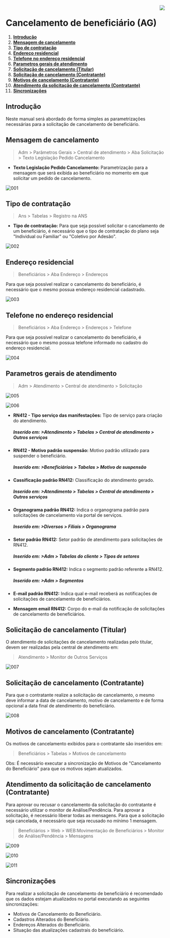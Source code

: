 <img src="../../src/images/benner_rgb.png" align="right"/>

# Cancelamento de beneficiário (AG)

1.  **[Introdução](#introdução)**
2.  **[Mensagem de cancelamento](#mensagem-de-cancelamento)**
3.  **[Tipo de contratação](#tipo-de-contratação)**
4.  **[Endereço residencial](#endereço-residencial)**
5.  **[Telefone no endereço residencial](#telefone-no-endereço-residencial)**
6.  **[Parametros gerais de atendimento](#parametros-gerais-de-atendimento)**
7.  **[Solicitação de cancelamento (Titular)](#solicitação-de-cancelamento-(titular))**
8.  **[Solicitação de cancelamento (Contratante)](#solicitação-de-cancelamento-(contratante))**
9.  **[Motivos de cancelamento (Contratante)](#motivos-de-cancelamento-(contratante))**
10. **[Atendimento da solicitação de cancelamento (Contratante)](#atendimento-da-solicitação-de-cancelamento-(contratante))**
11.  **[Sincronizações](#sincronizações)**

## Introdução

Neste manual será abordado de forma simples as parametrizações necessárias para a solicitação de cancelamento de beneficiário.


## Mensagem de cancelamento

> Adm > Parâmetros Gerais > Central de atendimento > Aba Solicitação > Texto Legislação Pedido Cancelamento

* **Texto Legislação Pedido Cancelamento:** Parametrização para a mensagem que será exibida ao beneficiário no momento em que solicitar um pedido de cancelamento.

![001](src/images/001.png)

## Tipo de contratação

> Ans > Tabelas > Registro na ANS

* **Tipo de contratação:** Para que seja possível solicitar o cancelamento de um beneficiário, é necessário que o tipo de contratação do plano seja "Individual ou Familiar" ou "Coletivo por Adesão".

![002](src/images/002.png)

## Endereço residencial

> Beneficiários > Aba Endereço > Endereços

Para que seja possível realizar o cancelamento do beneficiário, é necessário que o mesmo possua endereço residencial cadastrado.

![003](src/images/003.png)

## Telefone no endereço residencial

> Beneficiários > Aba Endereço > Endereços > Telefone

Para que seja possível realizar o cancelamento do beneficiário, é necessário que o mesmo possua telefone informado no cadastro do endereço residencial.

![004](src/images/004.png)

## Parametros gerais de atendimento

> Adm > Atendimento > Central de atendimento > Solicitação

![005](src/images/005.png)

![006](src/images/006.png)

* **RN412 - Tipo serviço das manifestações:** Tipo de serviço para criação do atendimento.

    ##### Inserido em: >Atendimento > Tabelas > Central de atendimento > Outros serviços

* **RN412 - Motivo padrão suspensão:** Motivo padrão utilizado para suspender o beneficiário.

    ##### Inserido em: >Beneficiários > Tabelas > Motivo de suspensão

* **Cassificação padrão RN412:** Classificação do atendimento gerado.

    ##### Inserido em: >Atendimento > Tabelas > Central de atendimento > Outros serviços

* **Organograma padrão RN412:** Indica o organograma padrão para solicitações de cancelamento via portal de serviços.

    ##### Inserido em: >Diversos > Filiais > Organograma

* **Setor padrão RN412:** Setor padrão de atendimento para solicitações de RN412.

    ##### Inserido em: >Adm > Tabelas do cliente > Tipos de setores

* **Segmento padrão RN412:** Indica o segmento padrão referente a RN412.

    ##### Inserido em: >Adm > Segmentos

* **E-mail padrão RN412:** Indica qual e-mail receberá as notificações de solicitações de cancelamento de beneficiários.

* **Mensagem email RN412:** Corpo do e-mail da notificação de solicitações de cancelamento de beneficiários.


## Solicitação de cancelamento (Titular)

O atendimento de solicitações de cancelamento realizadas pelo titular, devem ser realizadas pela central de atendimento em:

> Atendimento > Monitor de Outros Serviços

![007](src/images/007.png)

## Solicitação de cancelamento (Contratante)

Para que o contratante realize a solicitação de cancelamento, o mesmo deve informar a data de cancelamento, motivo de cancelamento e de forma opcional a data final de atendimento do beneficiário.

![008](src/images/008.png)

## Motivos de cancelamento (Contratante)

Os motivos de cancelamento exibidos para o contratante são inseridos em:

> Beneficiários > Tabelas > Motivos de cancelamento

Obs: É necessário executar a sincronização de Motivos de "Cancelamento do Beneficiário" para que os motivos sejam atualizados.

## Atendimento da solicitação de cancelamento (Contratante)

Para aprovar ou recusar o cancelamento da solicitação do contratante é necessário utilizar o monitor de Análise/Pendência. Para aprovar a solicitação, é necessário liberar todas as mensagens.
Para que a solicitação seja cancelada, é necessário que seja recusado no mínimo 1 mensagem.

> Beneficiários > Web > WEB:Movimentação de Beneficiários > Monitor de Análise/Pendência > Mensagens

![009](src/images/009.png)

![010](src/images/010.png)

![011](src/images/011.png)

## Sincronizações

Para realizar a solicitação de cancelamento de beneficiário é recomendado que os dados estejam atualizados no portal executando as seguintes sincronizações:

* Motivos de Cancelamento do Beneficiário.
* Cadastros Alterados do Beneficiário.
* Endereços Alterados do Beneficiário.
* Situação das atualizações cadastrais do beneficiário.